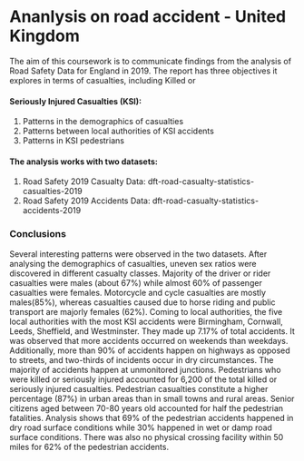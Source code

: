 # Ananlysis on road accident - United Kingdom
The aim of this coursework is to communicate findings from the analysis of Road Safety Data for
England in 2019. The report has three objectives it explores in terms of casualties, including Killed or
#### Seriously Injured Casualties (KSI):
1. Patterns in the demographics of casualties
2. Patterns between local authorities of KSI accidents
3. Patterns in KSI pedestrians

#### The analysis works with two datasets:
1. Road Safety 2019 Casualty Data: dft-road-casualty-statistics-casualties-2019
2. Road Safety 2019 Accidents Data: dft-road-casualty-statistics-accidents-2019

### Conclusions
Several interesting patterns were observed in the two datasets. After analysing the demographics of
casualties, uneven sex ratios were discovered in different casualty classes. Majority of the driver or rider
casualties were males (about 67%) while almost 60% of passenger casualties were females. Motorcycle
and cycle casualties are mostly males(85%), whereas casualties caused due to horse riding and public
transport are majorly females (62%). Coming to local authorities, the five local authorities with the most
KSI accidents were Birmingham, Cornwall, Leeds, Sheffield, and Westminster. They made up 7.17% of
total accidents. It was observed that more accidents occurred on weekends than weekdays. Additionally,
more than 90% of accidents happen on highways as opposed to streets, and two-thirds of incidents
occur in dry circumstances. The majority of accidents happen at unmonitored junctions.
Pedestrians who were killed or seriously injured accounted for 6,200 of the total killed or seriously injured
casualties. Pedestrian casualties constitute a higher percentage (87%) in urban areas than in small
towns and rural areas. Senior citizens aged between 70-80 years old accounted for half the pedestrian
fatalities. Analysis shows that 69% of the pedestrian accidents happened in dry road surface conditions
while 30% happened in wet or damp road surface conditions. There was also no physical crossing
facility within 50 miles for 62% of the pedestrian accidents.
